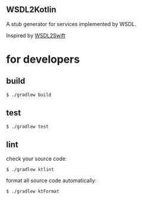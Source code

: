 WSDL2Kotlin
--------------------

A stub generator for services implemented by WSDL.

Inspired by [WSDL2Swift](https://github.com/banjun/WSDL2Swift)

# for developers

## build


```
$ ./gradlew build
```

## test


```
$ ./gradlew test
```

## lint

check your source code:

```
$ ./gradlew ktlint
```

format all source code automatically:

```
$ ./gradlew ktFormat
```

